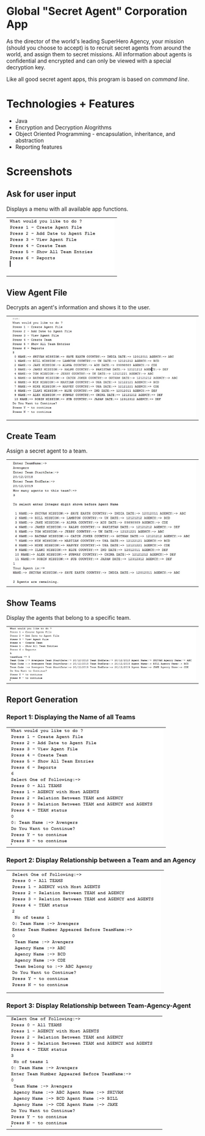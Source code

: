 # Global "Secret Agent" Corporation App

As the director of the world's leading SuperHero Agency, your mission (should you choose to accept) is to recruit secret agents from around the world, and assign them to secret missions. All information about agents is confidential and encrypted and can only be viewed with a special decryption key.

Like all good secret agent apps, this program is based on *command line*.

# Technologies + Features

* Java 
* Encryption and Decryption Alogrithms
* Object Oriented Programming - encapsulation, inheritance, and abstraction
* Reporting features

# Screenshots

## Ask for user input
Displays a menu with all available app functions.

<table><tr><td>
    <img src="/images/img1.jpg" />
</td></tr></table>

## View Agent File 

Decrypts an agent's information and shows it to the user.

<table><tr><td>
    <img src="/images/img2.jpg" />
</td></tr></table>

## Create Team

Assign a secret agent to a team.

<table><tr><td>
    <img src="/images/img3.jpg" />
</td></tr></table>


## Show Teams

Display the agents that belong to a specific team.

<table><tr><td>
    <img src="/images/img4.jpg" />
</td></tr></table>

## Report Generation

### Report 1: Displaying the Name of all Teams

<table><tr><td>
    <img src="/images/img5.jpg" />
</td></tr></table>


### Report 2: Display Relationship between a Team and an Agency

<table><tr><td>
    <img src="/images/img6.jpg" />
</td></tr></table>


### Report 3: Display Relationship between Team-Agency-Agent

<table><tr><td>
    <img src="/images/img7.jpg" />
</td></tr></table>

